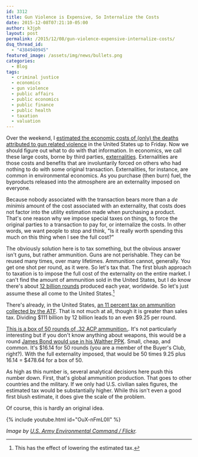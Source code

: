 ```yaml
---
id: 3312
title: Gun Violence is Expensive, So Internalize the Costs
date: 2015-12-08T07:21:10-05:00
author: k3jph
layout: post
permalink: /2015/12/08/gun-violence-expensive-internalize-costs/
dsq_thread_id:
  - "4384940945"
featured_image: /assets/img/news/bullets.png
categories:
  - Blog
tags:
  - criminal justice
  - economics
  - gun violence
  - public affairs
  - public economics
  - public finance
  - public health
  - taxation
  - valuation
---
```

Over the weekend, I [estimated the economic costs of (only) the deaths attributed to gun related violence](https://jameshoward.us/2015/12/05/gun-related-violence-recession/) in the United States up to Friday.  Now we should figure out what to do with that information.  In economics, we call these large costs, borne by third parties, [externalities](https://en.wikipedia.org/wiki/Externality).  Externalities are those costs and benefits that are involuntarily forced on others who had nothing to do with some original transaction.  Externalities, for instance, are common in environmental economics.  As you purchase (then burn) fuel, the byproducts released into the atmosphere are an externality imposed on everyone.

Because nobody associated with the transaction bears more than a _de minimis_ amount of the cost associated with an externality, that costs does not factor into the utility estimation made when purchasing a product.  That's one reason why we impose special taxes on things, to force the original parties to a transaction to pay for, or internalize the costs.  In other words, we want people to stop and think, "Is it really worth spending this much on this thing when I see the full cost?"

The obviously solution here is to tax something, but the obvious answer isn't guns, but rather ammunition.  Guns are not perishable.  They can be reused many times, over many lifetimes.  Ammunition cannot, generally.  You get one shot per round, as it were.  So let's tax that.  The first blush approach to taxation is to impose the full cost of the externality on the entire market.  I can't find the amount of ammunition sold in the United States, but I do know there's about [12 billion rounds](https://www.oxfam.org/en/pressroom/pressreleases/2012-05-30/ammunition-trade-tops-4-billion-yet-little-regulation-control-and) produced each year, worldwide.  So let's just assume these all come to the United States.[^lower]

There's already, in the United States, [an 11 percent tax on ammunition collected by the ATF](http://www.forbes.com/sites/danielfisher/2013/04/09/the-bullet-bubble-is-ammo-the-next-bitcoin-or-gold-in-the-1970s/).  That is not much at all, though it is greater than sales tax.  Dividing $111 billion by 12 billion leads to an even $9.25 per round.  

[This is a box of 50 rounds of .32 ACP ammunition.](http://www.sportsmansguide.com/product/index/50-rds-geco-32-auto-73-grain-fmj-ammo?a=1701212).  It's not particularly interesting but if you don't know anything about weapons, this would be a round [James Bond would use in his Walther PPK](http://jamesbond.wikia.com/wiki/Walther_PPK).  Small, cheap, and common.  It's $16.14 for 50 rounds (you are a member of the Buyer's Club, right?).  With the full externality imposed, that would be 50 times 9.25 plus 16.14 = $478.64 for a box of 50.  

As high as this number is, several analytical decisions here push this number down.  First, that's global ammunition production.  That goes to other countries and the military.  If we only had U.S. civilian sales figures, the estimated tax would be substantially higher.  While this isn't even a good first blush estimate, it does give the scale of the problem.  

Of course, this is hardly an original idea.  

{% include youtube.html id="OuX-nFmL0II" %}

[^lower]: This has the effect of lowering the estimated tax.

_Image by [U.S. Army Environmental Command / Flickr](https://www.flickr.com/photos/armyenvironmental/3552296540)._
